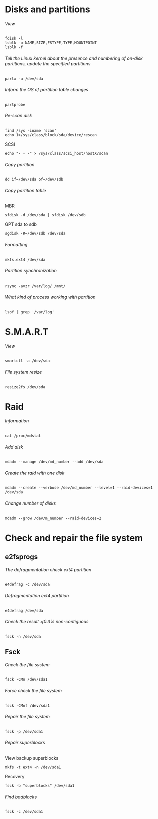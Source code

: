 # Disks and partitions

###### View
```
fdisk -l
lsblk -o NAME,SIZE,FSTYPE,TYPE,MOUNTPOINT
lsblk -f
```

###### Tell the Linux kernel about the presence and numbering of on-disk partitions, update the specified partitions
```
partx -u /dev/sda
```

###### Inform the OS of partition table changes
```
partprobe
```

###### Re-scan disk
```
find /sys -iname 'scan'
echo 1>/sys/class/block/sda/device/rescan
```

SCSI
```
echo "- - -" > /sys/class/scsi_host/hostX/scan
```

###### Copy partition
```
dd if=/dev/sda of=/dev/sdb
```

###### Copy partition table
MBR
```
sfdisk -d /dev/sda | sfdisk /dev/sdb
```

GPT sda to sdb
```
sgdisk -R=/dev/sdb /dev/sda
```

###### Formatting
```
mkfs.ext4 /dev/sda
```

###### Partition synchronization
```
rsync -avzr /var/log/ /mnt/
```

###### What kind of process working with partition
```
lsof | grep '/var/log'
```

# S.M.A.R.T

###### View
```
smartctl -a /dev/sda
```

###### File system resize
```
resize2fs /dev/sda
```

# Raid

###### Information
```
cat /proc/mdstat
```

###### Add disk
```
mdadm --manage /dev/md_number --add /dev/sda
```

###### Create the raid with one disk
```
mdadm --create --verbose /dev/md_number --level=1 --raid-devices=1 /dev/sda
```

###### Change number of disks
```
mdadm --grow /dev/m_number --raid-devices=2
```

# Check and repair the file system
## e2fsprogs
###### The defragmentation check ext4 partition
```
e4defrag -c /dev/sda
```
###### Defragmentation ext4 partition
```
e4defrag /dev/sda
```

###### Check the result ⩽0.3% non-contiguous
```
fsck -n /dev/sda
```

## Fsck
###### Check the file system
```
fsck -CMn /dev/sda1
```

###### Force check the file system
```
fsck -CMnf /dev/sda1
```

###### Repair the file system
```
fsck -p /dev/sda1
```

###### Repair superblocks
View backup superblocks
```
mkfs -t ext4 -n /dev/sda1
```

Recovery
```
fsck -b "superblocks" /dev/sda1
```

###### Find badblocks
```
fsck -c /dev/sda1
```

